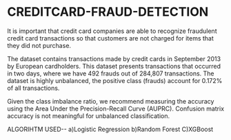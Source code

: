 # CREDITCARD-FRAUD-DETECTION
It is important that credit card companies are able to recognize fraudulent credit card transactions so that customers are not charged for items that they did not purchase.

The dataset contains transactions made by credit cards in September 2013 by European cardholders. This dataset presents transactions that occurred in two days, where we have 492 frauds out of 284,807 transactions. The dataset is highly unbalanced, the positive class (frauds) account for 0.172% of all transactions.

Given the class imbalance ratio, we recommend measuring the accuracy using the Area Under the Precision-Recall Curve (AUPRC). Confusion matrix accuracy is not meaningful for unbalanced classification.

ALGORIHTM USED--
								a)Logistic Regression
								b)Random Forest
								C)XGBoost

